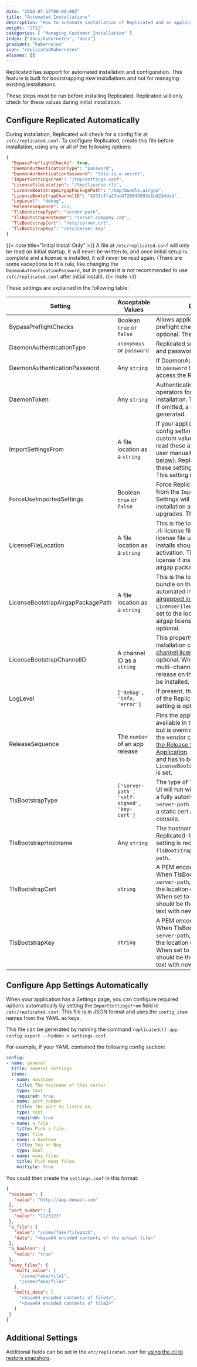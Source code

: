 ```yaml
---
date: "2018-07-17T00:00:00Z"
title: "Automated Installations"
description: "How to automate installation of Replicated and an application"
weight: "2711"
categories: [ "Managing Customer Installation" ]
index: ["docs/kubernetes", "docs"]
gradient: "kubernetes"
icon: "replicatedKubernetes"
aliases: []
---
```


Replicated has support for automated installation and configuration. This feature is built for bootstrapping new installations and not for managing existing installations.

These steps must be run before installing Replicated. Replicated will only check for these
values during initial installation.

## Configure Replicated Automatically

During installation, Replicated will check for a config file at `/etc/replicated.conf`. To configure Replicated, create this file before installation, using any or all of the following options:

```json
{
  "BypassPreflightChecks": true,
  "DaemonAuthenticationType": "password",
  "DaemonAuthenticationPassword": "this-is-a-secret",
  "ImportSettingsFrom": "/tmp/settings.conf",
  "LicenseFileLocation": "/tmp/license.rli",
  "LicenseBootstrapAirgapPackagePath": "/tmp/bundle.airgap",
  "LicenseBootstrapChannelID": "4331c5fa27ad4726644993e1bd234ded",
  "LogLevel": "debug",
  "ReleaseSequence": 123,
  "TlsBootstrapType": "server-path",
  "TlsBootstrapHostname": "server.company.com",
  "TlsBootstrapCert": "/etc/server.crt",
  "TlsBootstrapKey": "/etc/server.key"
}
```

{{< note title="Initial Install Only" >}}
A file at `/etc/replicated.conf` will only be read on initial startup. It will never be written to, and once initial setup is complete and a license is installed, it will never be read again. (There are some exceptions to this rule, like changing the `DaemonAuthenticationPassword`, but in general it is not recommended to use `/etc/replicated.conf` after initial install).
{{< /note >}}



These settings are explained in the following table:

| Setting | Acceptable Values | Description |
|---------|-------------------|-------------|
| BypassPreflightChecks | Boolean `true` or `false` | Allows application to start without preflight checks.  This setting is optional. The default is `false` |
| DaemonAuthenticationType | `anonymous` or `password` | Replicated supports anonymous and password protected access. |
| DaemonAuthenticationPassword | Any `string` | If DaemonAuthenticationType is set to `password` this value is required to access the Replicated console. |
| DaemonToken | Any `string` | Authentication token used by operators for automating a cluster installation.  This setting is optional.  If omitted, a random one will be generated. |
| ImportSettingsFrom | A file location as a `string` | If your application has any required config settings, you can supply custom values here. Replicated will read these and set them as if the user manually configured it ([see below](#configure-app-settings-automatically)). Replicated will only apply these settings on initial installation. This setting is optional. |
| ForceUseImportedSettings | Boolean `true` or `false` | Force Replicated to apply settings from the `ImportSettingsFrom` file. Settings will be applied on installation as well as app upgrades. This setting is optional. |
| LicenseFileLocation | A file location as a `string` | This is the location of an installable .rli license file on the host.  The license file used with automated installs should not require email activation. This must be an airgap license if installation will use an airgap package.  |
| LicenseBootstrapAirgapPackagePath | A file location as a `string` | This is the location of the airgap bundle on the host. When set, the automated install will proceed as an [airgapped installation](/docs/distributing-an-application/airgapped-installations/). Note that `LicenseFileLocation` must also be set to the location of the matching airgap license. This setting is optional.  |
| LicenseBootstrapChannelID | A channel ID as a `string` | This property allows specifying the installation channel for [multi-channel licenses](/docs/kb/supporting-your-customers/multichannel-licenses/).  This setting is optional.  When omitted and a multi-channel license is used, the release on the default channel will be installed. |
| LogLevel | `['debug', 'info, 'error']` | If present, this will set the log level of the Replicated daemon. This setting is optional.  |
| ReleaseSequence | The `number` of an app release | Pins the application to a release available in the license's channel, but is overridden by pins made in the vendor console. See [Pinning the Release Sequence of an Application](https://help.replicated.com/community/t/pinning-the-release-sequence-of-an-application/66).  This setting is optional and has to be omitted when `LicenseBootstrapAirgapPackagePath` is set. |
| TlsBootstrapType | `['server-path', 'self-signed', 'key-cert']` | The type of TLS cert the Replicated UI will run with. Use `self-signed` for a fully automated setup. Use `server-path` or `key-cert` to provide a static cert and key for the admin console. |
| TlsBootstrapHostname | Any `string` | The hostname to use for the Replicated-UI :8800 console.  This setting is required when `TlsBootstrapType` is set to `server-path`. |
| TlsBootstrapCert | `string` | A PEM encoded certificate file. When TlsBootstrapType is set to `server-path`, this value should be the location of a file on the host. When set to `key-cert`, the value should be the certificate in plain text with newlines replaced with `\n`. |
| TlsBootstrapKey | `string` | A PEM encoded private key file. When TlsBootstrapType is set to `server-path`, this value should be the location of a file on the host. When set to `key-cert`, the value should be the private key in plain text with newlines replaced with `\n`. |

## Configure App Settings Automatically

When your application has a Settings page, you can configure required options automatically by setting
the `ImportSettingsFrom` field in `/etc/replicated.conf`. This file is in JSON format and uses the
`config_item` names from the YAML as keys.

This file can be generated by running the command `replicatedctl app-config export --hidden > settings.conf`.

For example, if your YAML contained the following config section:

```yaml
config:
- name: general
  title: General Settings
  items:
  - name: hostname
    title: The hostname of this server.
    type: text
    required: true
  - name: port_number
    title: The port to listen on.
    type: text
    required: true
  - name: a_file
    title: Pick a file.
    type: file
  - name: a_boolean
    title: Yea or Nay
    type: bool
  - name: many_files
    title: Pick many files.
    multiple: true
```

You could then create the `settings.conf` in this format:

```json
{
 "hostname": {
   "value": "http://app.domain.com"
 },
 "port_number": {
   "value": "1123123"
 },
 "a_file": {
   "value": "/some/fake/filepath",
   "data": "<base64 encoded contents of the actual file>"
 },
 "a_boolean": {
   "value": "true"
 },
 "many_files": {
   "multi_value": [
     "/some/fake/file1",
     "/some/fake/file2"
   ],
   "multi_data": [
     "<base64 encoded contents of file1>",
     "<base64 encoded contents of file2>"
   ]
 }
}
```

## Additional Settings

Additional fields can be set in the `etc/replicated.conf` for
[using the cli to restore snapshots](/docs/snapshots/cli).
